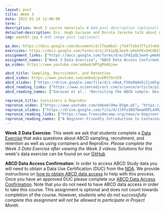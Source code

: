 ```yaml
---
layout: post
title: Week 3
date: 2022-01-24 12:00:00
term: 2
description: Week 3 course materials # Add post description (optional)
detailed-description: Drs. Hugh Garavan and Dorota Jarecka talk about ABCD data sampling, participant recruitment and retention, and how to use and manage containers to keep tidy and reproducible computational environments!
img: week03.jpg # Add image post (optional)

qa_doc: https://docs.google.com/document/d/1TeyWbal-j7U47lGbVJffy1tn6djd6EW7NXay8tozTVw/edit?usp=sharing
exercises: https://docs.google.com/forms/d/e/1FAIpQLSee9-pHekPEuSHCObC9rc9AOWChbZxYZ2dMxJyQo6zvSttl7Q/viewform?usp=sf_link
assignment_links: ["https://docs.google.com/forms/d/e/1FAIpQLSee9-pHekPEuSHCObC9rc9AOWChbZxYZ2dMxJyQo6zvSttl7Q/viewform?usp=sf_link", "https://docs.google.com/forms/d/e/1FAIpQLSdZbXLB2HdciB88YN3JIXg6OdUN2dq1KnLTolIcos2Tu6FazA/viewform?usp=sf_link"]
assignment_names: ["Week 3 Data Exercise", "ABCD Data Access Confirmation (this assignment is optional and will be re-posted  each week until April 1, 2022. If you have already completed this assignment there is no need to complete it again.)"]
qa_video: https://www.youtube.com/embed/WP5gRkA8jew

abcd_title: Sampling, Recruitment, and Retention
abcd_video: https://www.youtube.com/embed/pvbRt5SntE8
abcd_slides: ["https://drive.google.com/file/d/1-nRoA_F56oOQ4ehiIjsWlgsH0JP2kJLM/view?usp=sharing"]
abcd_reading_links: ["https://www.sciencedirect.com/science/article/pii/S1878929317301809", "https://jamanetwork.com/journals/jamapediatrics/article-abstract/2737910"]
abcd_reading_names: ["Garavan et al.: 'Recruiting the ABCD sample: Design considerations and procedures'", "Compton et al.: 'Ensuring the Best Use of Data: The Adolescent Brain Cognitive Development Study'"]

repronim_title: Containers & ReproEnv
repronim_video: ["https://www.youtube.com/embed/UHw-DVgm-pE", "https://www.youtube.com/embed/5seOeecBI5c"]
repronim_slides: ["https://drive.google.com/file/d/1lRfo30076maHOPLd4M2TMvRfB833mELI/view?usp=sharing", "https://drive.google.com/file/d/1_hSPS5M83jhAFh4hRfAcDnAAwoNU9vOO/view?usp=sharing"]
repronim_reading_links: ["https://www.freecodecamp.org/news/a-beginner-friendly-introduction-to-containers-vms-and-docker-79a9e3e119b/", "https://sylabs.io/guides/3.6/user-guide/introduction.html"]
repronim_reading_names: ["A Beginner-Friendly Introduction to Containers, VMs and Docker", "Introduction to Singularity"]
---
```


**Week 3 Data Exercise**: This week we ask that students complete a [Data Exercise](https://docs.google.com/forms/d/e/1FAIpQLSee9-pHekPEuSHCObC9rc9AOWChbZxYZ2dMxJyQo6zvSttl7Q/viewform?usp=sf_link) that asks questions about ABCD sampling, recruitment, and retention as well as using containers and ReproEnv. *Please complete the Week 3 Data Exercise after viewing the Week 3 videos.* Solutions for this week's data exercise can be found on our [GitHub](https://github.com/ABCD-ReproNim/exercises/blob/main/week_3/week_3_year_2_quiz.md)

**ABCD Data Access Confirmation**: In order to access ABCD Study data you will need to obtain a Data Use Certification (DUC) from the [NDA](https://nda.nih.gov/). We provide instructions on [how to obtain ABCD data access](https://docs.google.com/document/d/18hsT2x15bypuXFcfMQb9Ck_YEB7VvY2j4w5hwbV78A4/edit?usp=sharing) to help with this process. Once you have an approved DUC please complete our [ABCD Data Access Confirmation](https://docs.google.com/forms/d/e/1FAIpQLSdZbXLB2HdciB88YN3JIXg6OdUN2dq1KnLTolIcos2Tu6FazA/viewform?usp=sf_link). Note that you do not need to have ABCD data access in order to take this course. This assignment is optional and does not count towards completion of the course. However, *students who do not successfully complete this assignment will not be allowed to participate in Project Month.*
